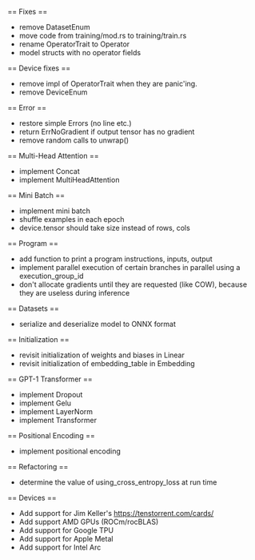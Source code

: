 == Fixes ==

- remove DatasetEnum
- move code from training/mod.rs to training/train.rs
- rename OperatorTrait to Operator
- model structs with no operator fields

== Device fixes ==

- remove impl of OperatorTrait when they are panic'ing.
- remove DeviceEnum

== Error ==

- restore simple Errors (no line etc.)
- return ErrNoGradient if output tensor has no gradient
- remove random calls to unwrap()

== Multi-Head Attention ==

- implement Concat
- implement MultiHeadAttention

== Mini Batch ==

- implement mini batch
- shuffle examples in each epoch
- device.tensor should take size instead of rows, cols

== Program ==

- add function to print a program instructions, inputs, output
- implement parallel execution of certain branches in parallel using a execution_group_id
- don't allocate gradients until they are requested (like COW), because they are useless during inference

== Datasets ==

- serialize and deserialize model to ONNX format

== Initialization ==

- revisit initialization of weights and biases in Linear
- revisit initialization of embedding_table in Embedding

== GPT-1 Transformer ==

- implement Dropout
- implement Gelu
- implement LayerNorm
- implement Transformer

== Positional Encoding ==

- implement positional encoding

== Refactoring ==

- determine the value of using_cross_entropy_loss at run time

== Devices ==

- Add support for Jim Keller's https://tenstorrent.com/cards/
- Add support AMD GPUs (ROCm/rocBLAS)
- Add support for Google TPU
- Add support for Apple Metal
- Add support for Intel Arc
